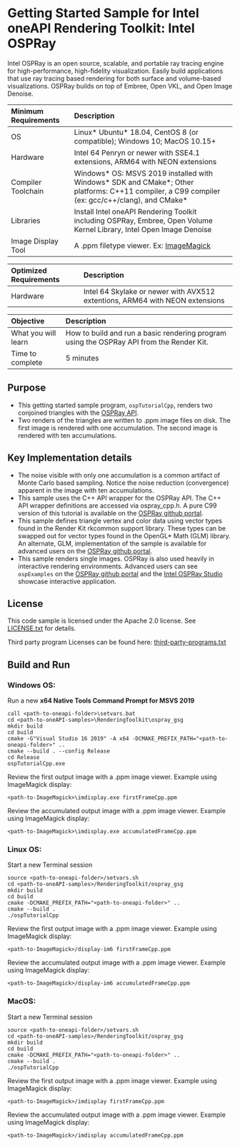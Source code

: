 # Getting Started Sample for Intel oneAPI Rendering Toolkit: Intel OSPRay

Intel OSPRay is an open source, scalable, and portable ray tracing engine for high-performance, high-fidelity visualization. Easily build applications that use ray tracing based rendering for both surface and volume-based visualizations. OSPRay builds on top of Embree, Open VKL, and Open Image Denoise.

| Minimum Requirements              | Description
|:---                               |:---
| OS                                | Linux* Ubuntu* 18.04, CentOS 8 (or compatible); Windows 10; MacOS 10.15+
| Hardware                          | Intel 64 Penryn or newer with SSE4.1 extensions, ARM64 with NEON extensions
| Compiler Toolchain                | Windows* OS: MSVS 2019 installed with Windows* SDK and CMake*; Other platforms: C++11 compiler, a C99 compiler (ex: gcc/c++/clang), and CMake*
| Libraries                         | Install Intel oneAPI Rendering Toolkit including OSPRay, Embree, Open Volume Kernel Library, Intel Open Image Denoise
| Image Display Tool                | A .ppm filetype viewer. Ex: [ImageMagick](https://www.imagemagick.org)

| Optimized Requirements            | Description
| :---                              | :---
| Hardware                          | Intel 64 Skylake or newer with AVX512 extentions, ARM64 with NEON extensions

| Objective                         | Description
|:---                               |:---
| What you will learn               | How to build and run a basic rendering program using the OSPRay API from the Render Kit.
| Time to complete                  | 5 minutes


## Purpose

- This getting started sample program, `ospTutorialCpp`, renders two conjoined triangles with the [OSPRay API](https://www.ospray.org/documentation.html).
- Two renders of the triangles are written to .ppm image files on disk. The first image is rendered with one accumulation. The second image is rendered with ten accumulations.

## Key Implementation details

- The noise visible with only one accumulation is a common artifact of Monte Carlo based sampling. Notice the noise reduction (convergence) apparent in the image with ten accumulations.
- This sample uses the C++ API wrapper for the OSPRay API. The C++ API wrapper definitions are accessed via ospray_cpp.h. A pure C99 version of this tutorial is available on the [OSPRay github portal](https://github.com/ospray/ospray).
- This sample defines triangle vertex and color data using vector types found in the Render Kit rkcommon support library. These types can be swapped out for vector types found in the OpenGL* Math (GLM) library. An alternate, GLM, implementation of the sample is available for advanced users on the [OSPRay github portal](https://github.com/ospray/ospray).
- This sample renders single images. OSPRay is also used heavily in interactive rendering environments. Advanced users can see `ospExamples` on the [OSPRay github portal](https://github.com/ospray/ospray) and the [Intel OSPRay Studio](https://github.com/ospray/ospray_studio) showcase interactive application.

## License

This code sample is licensed under the Apache 2.0 license. See
[LICENSE.txt](LICENSE.txt) for details.

Third party program Licenses can be found here: [third-party-programs.txt](https://github.com/oneapi-src/oneAPI-samples/blob/master/third-party-programs.txt)

## Build and Run

### Windows OS:

Run a new **x64 Native Tools Command Prompt for MSVS 2019**

```
call <path-to-oneapi-folder>\setvars.bat
cd <path-to-oneAPI-samples>\RenderingToolkit\ospray_gsg
mkdir build
cd build
cmake -G"Visual Studio 16 2019" -A x64 -DCMAKE_PREFIX_PATH="<path-to-oneapi-folder>" ..
cmake --build . --config Release
cd Release
ospTutorialCpp.exe
```

Review the first output image with a .ppm image viewer. Example using ImageMagick display:
```
<path-to-ImageMagick>\imdisplay.exe firstFrameCpp.ppm
```

Review the accumulated output image with a .ppm image viewer. Example using ImageMagick display:
```
<path-to-ImageMagick>\imdisplay.exe accumulatedFrameCpp.ppm
```


### Linux OS:

Start a new Terminal session
```
source <path-to-oneapi-folder>/setvars.sh
cd <path-to-oneAPI-samples>/RenderingToolkit/ospray_gsg
mkdir build
cd build
cmake -DCMAKE_PREFIX_PATH="<path-to-oneapi-folder>" ..
cmake --build .
./ospTutorialCpp
```

Review the first output image with a .ppm image viewer. Example using ImageMagick display:
```
<path-to-ImageMagick>/display-im6 firstFrameCpp.ppm
```

Review the accumulated output image with a .ppm image viewer. Example using ImageMagick display:
```
<path-to-ImageMagick>/display-im6 accumulatedFrameCpp.ppm
```


### MacOS:

Start a new Terminal session

```
source <path-to-oneapi-folder>/setvars.sh
cd <path-to-oneAPI-samples>/RenderingToolkit/ospray_gsg
mkdir build
cd build
cmake -DCMAKE_PREFIX_PATH="<path-to-oneapi-folder>" ..
cmake --build .
./ospTutorialCpp
```

Review the first output image with a .ppm image viewer. Example using ImageMagick display:
```
<path-to-ImageMagick>/imdisplay firstFrameCpp.ppm
```

Review the accumulated output image with a .ppm image viewer. Example using ImageMagick display:
```
<path-to-ImageMagick>/imdisplay accumulatedFrameCpp.ppm
```
